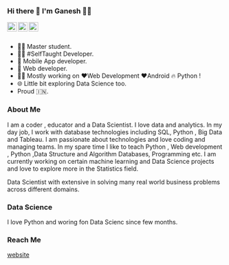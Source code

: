 ### Hi there 👋 I'm Ganesh 🙋‍♂️


<a href="hhttps://www.linkedin.com/in/ganeshkavhar/">
  <img align="left" alt="ganesh Linkedin" width="22px" src="https://cdn.jsdelivr.net/npm/simple-icons@v3/icons/linkedin.svg" />
</a>
<a href="https://github.com/ganeshkavhar">
  <img align="left" alt="Ganesh on  Github" width="22px" src="https://cdn.jsdelivr.net/npm/simple-icons@v3/icons/github.svg" />
</a>
<a href="https://t.me/ganeshkavhar">
  <img align="left" alt="Ganesh Telegram" width="22px" src="https://cdn.jsdelivr.net/npm/simple-icons@v3/icons/telegram.svg" />
</a>



</br>
</br>

<!--
**ganeshkavhar/ganeshkavhar** is a ✨ _special_ ✨ repository because its `README.md` (this file) appears on your GitHub profile.

Here are some ideas to get you started: 
-->
- 👨‍🎓  Master student.
- 👨‍💻 #SelfTaught Developer.
- 📱 Mobile App developer.
- 📱 Web developer.
- 👨‍💻 Mostly working on ❤️Web Development  ❤️Android 🔥 Python !
- 🌐 Little bit exploring Data Science too.
- Proud 🇮🇳.


### About Me
I am a coder , educator and a Data Scientist. I love data and analytics. In my day job, I work with database technologies including SQL, Python  , Big Data and Tableau. I am passionate about technologies and love coding and managing teams. In my spare time I like to teach Python , Web development , Python ,Data Structure and Algorithm  Databases, Programming etc. I am currently working on certain machine learning and Data Science projects and love to explore more in the Statistics field.

Data Scientist with extensive  in solving many real world business problems across different domains.

### Data Science 
I love Python and woring fon Data Scienc since few months.

### Reach Me

[website](https://about.me/ganeshkavhar)
